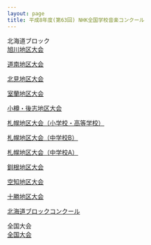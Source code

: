 ```yaml
---
layout: page
title: 平成8年度(第63回) NHK全国学校音楽コンクール
---
```

北海道ブロック  
[旭川地区大会](asahikawa/)

[道南地区大会](donan/)

[北見地区大会](kitami/)

[室蘭地区大会](muroran/)

[小樽・後志地区大会](otaru_shiribeshi/)

[札幌地区大会（小学校・高等学校）](sapporo-1996-08-13/)

[札幌地区大会（中学校B）](sapporo-1996-08-14/)

[札幌地区大会（中学校A）](sapporo-1996-08-15/)

[釧根地区大会](senkon/)

[空知地区大会](sorachi/)

[十勝地区大会](tokachi/)

[北海道ブロックコンクール](hokkaido/)

全国大会  
[全国大会](national/)
